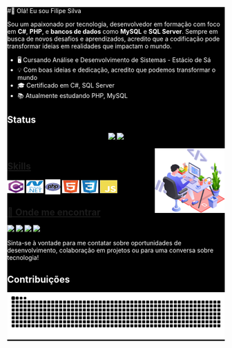 <div style="background-color: black; color: white; padding: 10;">
#👋 Olá! Eu sou Filipe Silva

Sou um apaixonado por tecnologia, desenvolvedor em formação com foco em **C#**, **PHP**, e **bancos de dados** como **MySQL** e **SQL Server**. Sempre em busca de novos desafios e aprendizados, acredito que a codificação pode transformar ideias em realidades que impactam o mundo.

- 🖥️ Cursando Análise e Desenvolvimento de Sistemas - Estácio de Sá
- 💡 Com boas ideias e dedicação, acredito que podemos transformar o mundo
- 🎓 Certificado em C#, SQL Server
- 📚 Atualmente estudando PHP, MySQL

## Status
<div align="center" style="display: inline_block">
  <a href="https://github.com/filipe-csilva">
  <img height="180em" src="https://github-readme-stats.vercel.app/api?username=filipe-csilva&show_icons=true&theme=dark&include_all_commits=true&count_private=true"/>  
  <img height="180em" src="https://github-readme-stats.vercel.app/api/top-langs/?username=filipe-csilva&layout=compact&langs_count=7&theme=dark"/>
</div>
<br>
    
<img align="right" alt="Lipe-pic" height="150" style="border-radius:50;" src="hero_12_img.png?width=676&height=676">
 
## Skills
<div style="display: inline_block">
  <img align="center" alt="Lipe-Csharp" height="30" width="40" src="https://raw.githubusercontent.com/devicons/devicon/master/icons/csharp/csharp-original.svg">
  <img align="center" alt="Lipe-Csharp" height="30" width="40" src="https://raw.githubusercontent.com/devicons/devicon/master/icons/dot-net/dot-net-plain-wordmark.svg">
  <img align="center" alt="Lipe-PHP" height="35" width="35" src="https://raw.githubusercontent.com/devicons/devicon/6910f0503efdd315c8f9b858234310c06e04d9c0/icons/php/php-original.svg">
  <img align="center" alt="Lipe-HTML" height="30" width="40" src="https://raw.githubusercontent.com/devicons/devicon/master/icons/html5/html5-original.svg">
  <img align="center" alt="Lipe-CSS" height="30" width="40" src="https://raw.githubusercontent.com/devicons/devicon/master/icons/css3/css3-original.svg">
  <img align="center" alt="Lipe-Js" height="30" width="40" src="https://raw.githubusercontent.com/devicons/devicon/master/icons/javascript/javascript-plain.svg">
</div>
<!--<h2>Front-End</h2>
<div style="display: inline_block">
  <img align="center" alt="Lipe-HTML" height="30" width="40" src="https://raw.githubusercontent.com/devicons/devicon/master/icons/html5/html5-original.svg">
  <img align="center" alt="Lipe-CSS" height="30" width="40" src="https://raw.githubusercontent.com/devicons/devicon/master/icons/css3/css3-original.svg">
</div>
  <h2>Estudando</h2>
<div style="display: inline_block"><!--<br>-->
  <!--<img align="center" alt="Lipe-Ts" height="30" width="40" src="https://raw.githubusercontent.com/devicons/devicon/master/icons/typescript/typescript-plain.svg">-->
  <!--<img align="center" alt="Lipe-React" height="30" width="40" src="https://raw.githubusercontent.com/devicons/devicon/master/icons/react/react-original.svg">
  <img align="center" alt="Lipe-Angular" height="30" width="40" src="https://github.com/devicons/devicon/blob/master/icons/angularjs/angularjs-original.svg">
  <img align="center" alt="Lipe-Java" height="35" width="35" src="https://raw.githubusercontent.com/devicons/devicon/master/icons/java/java-original.svg">
  <!--<img align="center" alt="Lipe-Python" height="30" width="40" src="https://raw.githubusercontent.com/devicons/devicon/master/icons/python/python-original.svg">
  <img align="center" alt="Lipe-Csharp" height="30" width="40" src="https://raw.githubusercontent.com/devicons/devicon/master/icons/cplusplus/cplusplus-original.svg">
  <img align="center" alt="Lipe-MySql" height="30" width="40" src="https://raw.githubusercontent.com/devicons/devicon/master/icons/mysql/mysql-original.svg">
  <img align="center" alt="Lipe-MSqlServer" height="30" width="30" src="https://www.geekandjob.com/uploads/wiki/43b8c92d2a8fcd2a95ae6bf30c18494dae92467a.png">
</div>-->
<div> 
  <h2>💬 Onde me encontrar</h2>
  <!-- <a href="https://www.youtube.com/channel/UC_-uuuZbY0AAt9CViNzvc-Q" target="_blank"><img src="https://img.shields.io/badge/YouTube-FF0000?style=for-the-badge&logo=youtube&logoColor=white" target="_blank"></a>-->
  <a href="https://instagram.com/filipeleasing/" target="_blank"><img src="https://img.shields.io/badge/-Instagram-%23E4405F?style=for-the-badge&logo=instagram&logoColor=white" target="_blank"></a>
 	<!--<a href="https://www.twitch.tv/rafaballerinii" target="_blank"><img src="https://img.shields.io/badge/Twitch-9146FF?style=for-the-badge&logo=twitch&logoColor=white" target="_blank"></a>-->
  <a href="https://discord.gg/FXjhvbCcrQ" target="_blank"><img src="https://img.shields.io/badge/Discord-7289DA?style=for-the-badge&logo=discord&logoColor=white" target="_blank"></a>
  <a href = "mailto:filipepaulocs@gmail.com"><img src="https://img.shields.io/badge/-Gmail-%23333?style=for-the-badge&logo=gmail&logoColor=white" target="_blank"></a>
  <a href="https://www.linkedin.com/in/filipepaulocs" target="_blank"><img src="https://img.shields.io/badge/-LinkedIn-%230077B5?style=for-the-badge&logo=linkedin&logoColor=white" target="_blank"></a> 
  <p>Sinta-se à vontade para me contatar sobre oportunidades de desenvolvimento, colaboração em projetos ou para uma conversa sobre tecnologia!</p>
 
  <h2>Contribuições</h2>
  
  <picture>
  <source media="(prefers-color-scheme: dark)" srcset="https://raw.githubusercontent.com/filipe-csilva/filipe-csilva/output/github-contribution-grid-snake-dark.svg">
  <source media="(prefers-color-scheme: light)" srcset="https://raw.githubusercontent.com/filipe-csilva/filipe-csilva/output/github-contribution-grid-snake.svg">
  <img alt="github contribution grid snake animation" src="https://raw.githubusercontent.com/filipe-csilva/filipe-csilva/output/github-contribution-grid-snake.svg">
  </picture>
 
</div>
</div>



